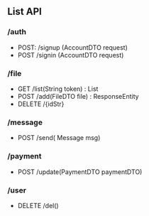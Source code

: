 ## List API 
### /auth
* POST: /signup (AccountDTO request) 
* POST /signin (AccountDTO request) 

### /file
* GET /list(String token) : List<File>
* POST /add(FileDTO file) : ResponseEntity
* DELETE /{idStr}

### /message
* POST /send( Message msg)

### /payment
* POST /update(PaymentDTO paymentDTO)

### /user
* DELETE /del()
